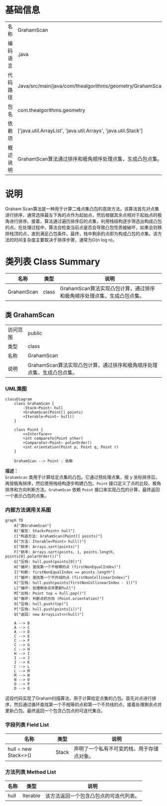 # 基础信息

|      |      |
|------|------|
| 名称 | GrahamScan |
| 编码语言 | .java |
| 代码路径 | Java/src/main/java/com/thealgorithms/geometry/GrahamScan.java |
| 包名 | com.thealgorithms.geometry |
| 依赖项 | ['java.util.ArrayList', 'java.util.Arrays', 'java.util.Stack'] |
| 概述说明 | GrahamScan算法通过排序和极角顺序处理点集，生成凸包点集。 |

# 说明

Graham Scan算法是一种用于计算二维点集凸包的高效方法。该算法首先对点集进行排序，通常选择最左下角的点作为起始点，然后根据其余点相对于起始点的极角进行排序。接着，算法通过遍历排序后的点集，利用栈结构逐步筛选出构成凸包的点。在处理过程中，算法会检查当前点是否会导致凸包性质被破坏，如果会则移除栈顶的点，直到满足凸包条件。最终，栈中剩余的点即为构成凸包的点集。该方法的时间复杂度主要取决于排序步骤，通常为O(n log n)。

# 类列表 Class Summary

| 名称   | 类型  | 说明 |
|-------|------|-------------|
| GrahamScan | class | GrahamScan算法实现凸包计算，通过排序和极角顺序处理点集，生成凸包点集。 |



## 类 GrahamScan

|      |      |
|------|------|
| 访问范围 | public |
| 类型 | class |
| 名称 | GrahamScan |
| 说明 | GrahamScan算法实现凸包计算，通过排序和极角顺序处理点集，生成凸包点集。 |


### UML类图

```mermaid
classDiagram
    class GrahamScan {
        -Stack~Point~ hull
        +GrahamScan(Point[] points)
        +Iterable~Point~ hull()
    }

    class Point {
        <<Interface>>
        +int compareTo(Point other)
        +Comparator~Point~ polarOrder()
        +int orientation(Point p, Point q, Point r)
    }

    GrahamScan --> Point : 依赖
```

**描述：**  
`GrahamScan` 类用于计算给定点集的凸包。它通过预处理点集，按 y 坐标排序后，再按极角排序，然后使用栈结构逐步构建凸包。`Point` 接口定义了点的比较、极角排序和方向判断方法。`GrahamScan` 依赖 `Point` 接口来实现凸包的计算，最终返回一个表示凸包的点集。


### 内部方法调用关系图

```mermaid
graph TD
    A["类GrahamScan"]
    B["属性: Stack<Point> hull"]
    C["构造方法: GrahamScan(Point[] points)"]
    D["方法: Iterable<Point> hull()"]
    E["排序: Arrays.sort(points)"]
    F["排序: Arrays.sort(points, 1, points.length, points[0].polarOrder())"]
    G["压栈: hull.push(points[0])"]
    H["循环: 查找第一个不相等的点 (firstNonEqualIndex)"]
    I["判断: firstNonEqualIndex == points.length"]
    J["循环: 查找第一个不共线的点 (firstNonCollinearIndex)"]
    K["压栈: hull.push(points[firstNonCollinearIndex - 1])"]
    L["循环: 处理剩余点并更新hull"]
    M["出栈: Point top = hull.pop()"]
    N["循环: 判断点的方向 (Point.orientation)"]
    O["压栈: hull.push(top)"]
    P["压栈: hull.push(points[i])"]
    Q["返回: new ArrayList<>(hull)"]

    A --> B
    A --> C
    A --> D
    C --> E
    C --> F
    C --> G
    C --> H
    H --> I
    I --> J
    J --> K
    C --> L
    L --> M
    M --> N
    N --> O
    O --> P
    D --> Q
```

这段代码实现了Graham扫描算法，用于计算给定点集的凸包。首先对点进行排序，然后通过循环查找第一个不相等的点和第一个不共线的点，接着处理剩余点并更新凸包。最终返回一个包含凸包点的可迭代集合。

### 字段列表 Field List

| 名称  | 类型  | 说明 |
|-------|-------|------|
| hull = new Stack<>() | Stack<Point> | 声明了一个私有不可变的栈，用于存储点对象。 |

### 方法列表 Method List

| 名称  | 类型  | 说明 |
|-------|-------|------|
| hull | Iterable<Point> | 该方法返回一个包含凸包点的可迭代列表。 |




